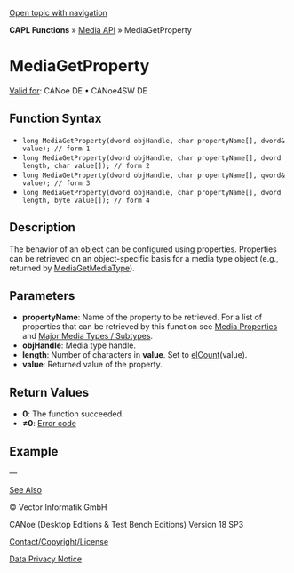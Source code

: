 [Open topic with navigation](../../../../../CANoeDEFamily.htm#Topics/CAPLFunctions/Media/Functions/CAPLfunctionMediaGetProperty.md)

**CAPL Functions** » [Media API](../CAPLfunctionsMediaOverview.md) » MediaGetProperty

# MediaGetProperty

[Valid for](../../../Shared/FeatureAvailability.md): CANoe DE • CANoe4SW DE

## Function Syntax

- `long MediaGetProperty(dword objHandle, char propertyName[], dword& value); // form 1`
- `long MediaGetProperty(dword objHandle, char propertyName[], dword length, char value[]); // form 2`
- `long MediaGetProperty(dword objHandle, char propertyName[], qword& value); // form 3`
- `long MediaGetProperty(dword objHandle, char propertyName[], dword length, byte value[]); // form 4`

## Description

The behavior of an object can be configured using properties. Properties can be retrieved on an object-specific basis for a media type object (e.g., returned by [MediaGetMediaType](CAPLfunctionMediaGetMediaType.md)).

## Parameters

- **propertyName**: Name of the property to be retrieved. For a list of properties that can be retrieved by this function see [Media Properties](../CAPLfunctionsMediaProperties.md) and [Major Media Types / Subtypes](../CAPLfunctionsMediaMajorMediaTypesSubtypes.md).
- **objHandle**: Media type handle.
- **length**: Number of characters in **value**. Set to [elCount](../../Other/Functions/CAPLfunctionElCount.md)(value).
- **value**: Returned value of the property.

## Return Values

- **0**: The function succeeded.
- **≠0**: [Error code](../CAPLfunctionsMediaErrorCodes.md)

## Example

—

[See Also](javascript:void(0);)

© Vector Informatik GmbH

CANoe (Desktop Editions & Test Bench Editions) Version 18 SP3

[Contact/Copyright/License](../../../Shared/ContactCopyrightLicense.md)

[Data Privacy Notice](https://www.vector.com/int/en/company/get-info/privacy-policy/)